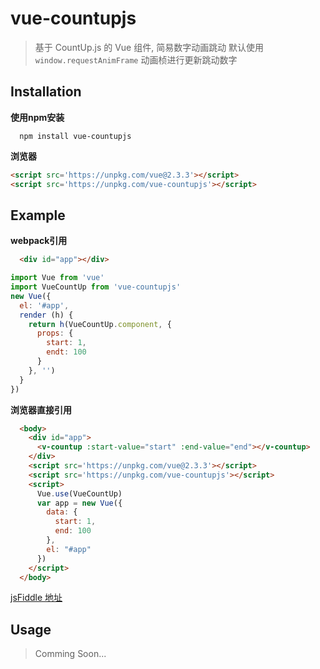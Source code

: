 # vue-countupjs
>  基于 CountUp.js 的 Vue 组件, 简易数字动画跳动
>  默认使用 `window.requestAnimFrame` 动画桢进行更新跳动数字


## Installation

**使用npm安装**

```
  npm install vue-countupjs
```

**浏览器**
```html
<script src='https://unpkg.com/vue@2.3.3'></script>
<script src='https://unpkg.com/vue-countupjs'></script>
```

## Example

**webpack引用**

```html
  <div id="app"></div>
```
```javascript
import Vue from 'vue'
import VueCountUp from 'vue-countupjs'
new Vue({
  el: '#app',
  render (h) {
    return h(VueCountUp.component, {
      props: {
        start: 1,
        endt: 100
      }
    }, '')
  }
})
```

**浏览器直接引用**
```html
  <body>
    <div id="app">
      <v-countup :start-value="start" :end-value="end"></v-countup>
    </div>
    <script src='https://unpkg.com/vue@2.3.3'></script>
    <script src='https://unpkg.com/vue-countupjs'></script>
    <script>
      Vue.use(VueCountUp)
      var app = new Vue({
        data: {
          start: 1,
          end: 100
        },
        el: "#app"
      })
    </script>
  </body>
```
[jsFiddle 地址](https://jsfiddle.net/liyl/mnz95c42/)

## Usage
> Comming Soon...